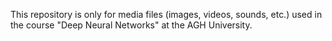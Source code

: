 This repository is only for media files (images, videos, sounds, etc.) used in the course "Deep Neural Networks" at the AGH University.